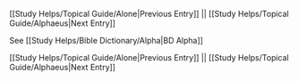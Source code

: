 [[Study Helps/Topical Guide/Alone|Previous Entry]]  ||  [[Study Helps/Topical Guide/Alphaeus|Next Entry]]

 See [[Study Helps/Bible Dictionary/Alpha|BD Alpha]]

[[Study Helps/Topical Guide/Alone|Previous Entry]]  ||  [[Study Helps/Topical Guide/Alphaeus|Next Entry]]